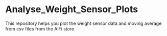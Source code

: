 # Analyse_Weight_Sensor_Plots
This repository helps you plot the weight sensor data and moving average from csv files from the AiFi store.

